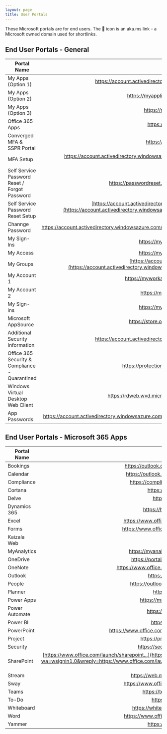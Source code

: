 ```yaml
---
layout: page
title: User Portals
---
```


These Microsoft portals are for end users. The 🔁 icon is an aka.ms link - a Microsoft owned domain used for shortlinks.

## End User Portals - General

| Portal Name                                    | URL                                                                                                         |
| -----------------------------|-------------------------------------------------------------------------------------------------------------------------------------------:|
| My Apps (Option 1)                    | <https://account.activedirectory.windowsazure.com/>{:target="_blank"}               |
| My Apps (Option 2)                    | <https://myapplications.microsoft.com/>{:target="_blank"}                                             |
| My Apps (Option 3)                    | <https://myapps.microsoft.com/>{:target="_blank"}                                             |
| Office 365 Apps              | <https://www.office.com/apps>{:target="_blank"}                                       |
| Converged MFA & SSPR Portal  | <https://aka.ms/mysecurityinfo>{:target="_blank"}                                       |
| MFA Setup                    | <https://account.activedirectory.windowsazure.com/proofup.aspx>{:target="_blank"} <https://aka.ms/mfasetup>|
| Self Service Password Reset / Forgot Password   | <https://passwordreset.microsoftonline.com/>{:target="_blank"} [🔁](https://aka.ms/sspr)                                        |
| Self Service Password Reset Setup   | [https://account.activedirectory.windowsazure.com/PasswordReset/...](https://account.activedirectory.windowsazure.com/PasswordReset/Register.aspx?regref=ssprsetup){:target="_blank"}                                        |
| Channge Password             | <https://account.activedirectory.windowsazure.com/ChangePassword.aspx>{:target="_blank"}   |
| My Sign-Ins                  | <https://mysignins.microsoft.com/>{:target="_blank"}                                                       |
| My Access                    | <https://myaccess.microsoft.com/>{:target="_blank"}                                                         |
| My Groups                    | [https://account.activedirectory.windowsazure.com/...](https://account.activedirectory.windowsazure.com/r#/groups){:target="_blank"}            |
| My Account 1                 | <https://myworkaccount.microsoft.com/>{:target="_blank"}                                               |
| My Account 2                 | <https://myprofile.microsoft.com/>{:target="_blank"}                                                       |
| My Sign-ins                 | <https://mysignins.microsoft.com/>{:target="_blank"}                                                       |
| Microsoft AppSource         | <https://store.office.com/redirect.aspx>{:target="_blank"}                                           |
| Additional Security Information         | <https://account.activedirectory.windowsazure.com/>{:target="_blank"}                                           |
| Office 365 Security & Compliance - Quarantined       | <https://protection.office.com/quarantine>{:target="_blank"}             |
| Windows Virtual Desktop Web Client     | <https://rdweb.wvd.microsoft.com/webclient/>{:target="_blank"} [🔁](https://aka.ms/wvdweb)             |
| App Passwords    | <https://account.activedirectory.windowsazure.com/AppPasswords.aspx>{:target="_blank"} [🔁](https://aka.ms/createAppPassword)             |




## End User Portals - Microsoft 365 Apps

| Portal Name                  | URL                                                                                                                                          |
| -----------------------------|---------------------------------------------------------------------------------------------------------------------------------------------:|
| Bookings                     | <https://outlook.office.com/bookings/>{:target="_blank"}                                                       |
| Calendar                      | <https://outlook.office.com/calendar/>{:target="_blank"}                                                       |
| Compliance                      | <https://compliance.microsoft.com/>{:target="_blank"}                                                       |
| Cortana        | <https://cortana.office.com/>{:target="_blank"}             |
| Delve                        | <https://delve.office.com/>{:target="_blank"}                                                       |
| Dynamics 365                      | <https://home.dynamics.com/>{:target="_blank"}                                                       |
| Excel                      | <https://www.office.com/launch/excel>{:target="_blank"}                                  |
| Forms                      | <https://www.office.com/launch/forms>{:target="_blank"}                                  |
| Kaizala Web                    | <https://web.kaiza.la/>{:target="_blank"}                                                       |
| MyAnalytics                      | <https://myanalytics.microsoft.com/>{:target="_blank"}                                                       |
| OneDrive                      | <https://portal.office.com/onedrive>{:target="_blank"}                                                       |
| OneNote                      | <https://www.office.com/launch/onenote>{:target="_blank"}                                                       |
| Outlook                      | <https://outlook.office.com/>{:target="_blank"}                                                       |
| People                      | <https://outlook.office.com/people/>{:target="_blank"}                                                       |
| Planner                      | <https://tasks.office.com/>{:target="_blank"}                                                       |
| Power Apps                      | <https://make.powerapps.com/>{:target="_blank"}                                                       |
| Power Automate                    | <https://flow.microsoft.com/>{:target="_blank"}                                                       |
| Power BI                      | <https://app.powerbi.com/>{:target="_blank"}                                                       |
| PowerPoint                     | <https://www.office.com/launch/powerpoint>{:target="_blank"}                                                       |
| Project                     | <https://project.microsoft.com/>{:target="_blank"}                                                       |
| Security                      | <https://security.microsoft.com/>{:target="_blank"}                                                       |
| SharePoint                      | [https://www.office.com/launch/sharepoint...](https://login.microsoftonline.com/login.srf?wa=wsignin1.0&wreply=https://www.office.com/launch/sharepoint%3F&LoginOptions=1){:target="_blank"}                                                       |
| Stream                     | <https://web.microsoftstream.com/>{:target="_blank"}                                                       |
| Sway                      | <https://www.office.com/launch/sway>{:target="_blank"}                                                       |
| Teams                      | <https://teams.microsoft.com/>{:target="_blank"}                                                       |
| To-Do                      | <https://to-do.office.com/>{:target="_blank"}                                                       |
| Whiteboard                      | <https://whiteboard.microsoft.com>{:target="_blank"}                                                       |
| Word                     | <https://www.office.com/launch/word>{:target="_blank"}                                                       |
| Yammer                    | <https://www.yammer.com/>{:target="_blank"}                                                       |
